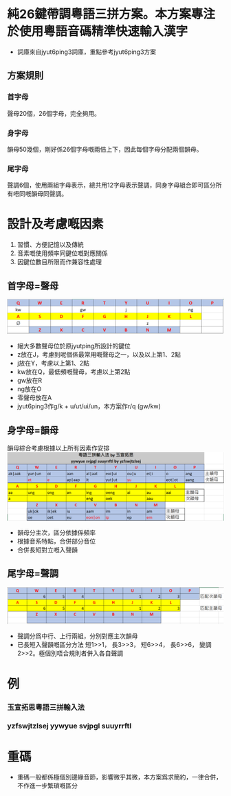 # 純26鍵帶調粵語三拼方案。本方案專注於使用粵語音碼精準快速輸入漢字
* 詞庫來自jyut6ping3詞庫，重點參考jyut6ping3方案
## 方案規則
### 首字母<br>
聲母20個，26個字母，完全夠用。
### 身字母<br>
韻母50幾個，剛好係26個字母嘅兩倍上下，因此每個字母分配兩個韻母。
### 尾字母<br>
聲調6個，使用兩組字母表示，總共用12字母表示聲調，同身字母組合即可區分所有唔同嘅韻母同聲調。

# 設計及考慮嘅因素
1. 習慣、方便記憶以及傳統
2. 音素嘅使用頻率同鍵位嘅對應關係
3. 因鍵位數目所限而作兼容性處理
## 首字母=聲母
![alt text](https://github.com/yzswt/svjpgl/blob/main/initials.png?raw=true)
* 絕大多數聲母位於原jyutping所設計的鍵位
* z放在J，考慮到呢個係最常用嘅聲母之一，以及以上第1、2點
* j放在Y，考慮以上第1、2點
* kw放在Q，最低頻嘅聲母，考慮以上第2點
* gw放在R
* ng放在O
* 零聲母放在A
* jyut6ping3作g/k + u/ut/ui/un，本方案作r/q (gw/kw)
## 身字母=韻母
韻母綜合考慮根據以上所有因素作安排
![alt text](https://github.com/yzswt/svjpgl/blob/main/vowels.png?raw=true)
* 韻母分主次，區分依據係頻率
* 根據音系特點，合併部分音位
* 合併長短對立嘅入聲韻
## 尾字母=聲調
![alt text](https://github.com/yzswt/svjpgl/blob/main/tones.png?raw=true)
* 聲調分爲中行、上行兩組，分別對應主次韻母
* 已長短入聲韻嘅區分方法
  短1>>1，
  長3>>3，
  短6>>4，
  長6>>6，
  變調2>>2。極個別唔合規則者併入各自聲調
  
  
# 例
### 玉宣拓思粵語三拼輸入法
### yzfswjtzlsej yywyue svjpgl suuyrrftl

# 重碼
* 重碼一般都係極個別邊緣音節，影響微乎其微，本方案爲求簡約，一律合併，不作進一步繁瑣嘅區分
